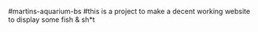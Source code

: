 #martins-aquarium-bs
#this is a project to make a decent working website to display some fish & sh*t
